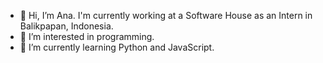 - 👋 Hi, I’m Ana. I'm currently working at a Software House as an Intern in Balikpapan, Indonesia.
- 👀 I’m interested in programming.
- 🌱 I’m currently learning Python and JavaScript.

<!---
ajiananf/ajiananf is a ✨ special ✨ repository because its `README.md` (this file) appears on your GitHub profile.
You can click the Preview link to take a look at your changes.
--->
